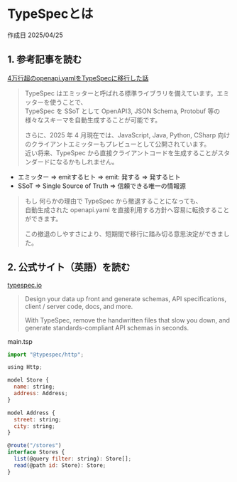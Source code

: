 # TypeSpecとは

作成日 2025/04/25

## 1. 参考記事を読む

[4万行超のopenapi.yamlをTypeSpecに移行した話](https://zenn.dev/yuta_takahashi/articles/migrate-to-typespec)

> TypeSpec はエミッターと呼ばれる標準ライブラリを備えています。エミッターを使うことで、\
> TypeSpec を SSoT として OpenAPI3, JSON Schema, Protobuf 等の様々なスキーマを自動生成することが可能です。
>
> さらに、2025 年 4 月現在では、JavaScript, Java, Python, CSharp 向けのクライアントエミッターもプレビューとして公開されています。\
> 近い将来、TypeSpec から直接クライアントコードを生成することがスタンダードになるかもしれません。

- エミッター => emitするヒト => emit: 発する => 発するヒト
- SSoT => Single Source of Truth => 信頼できる唯一の情報源

> もし 何らかの理由で TypeSpec から撤退することになっても、\
> 自動生成された openapi.yaml を直接利用する方針へ容易に転換することができます。
>
> この撤退のしやすさにより、短期間で移行に踏み切る意思決定ができました。

## 2. 公式サイト（英語）を読む

[typespec.io](https://typespec.io/)

> Design your data up front and generate schemas, API specifications, client / server code, docs, and more.
>
> With TypeSpec, remove the handwritten files that slow you down, and generate standards-compliant API schemas in seconds.

main.tsp

```javascript
import "@typespec/http";

using Http;

model Store {
  name: string;
  address: Address;
}

model Address {
  street: string;
  city: string;
}

@route("/stores")
interface Stores {
  list(@query filter: string): Store[];
  read(@path id: Store): Store;
}
```
